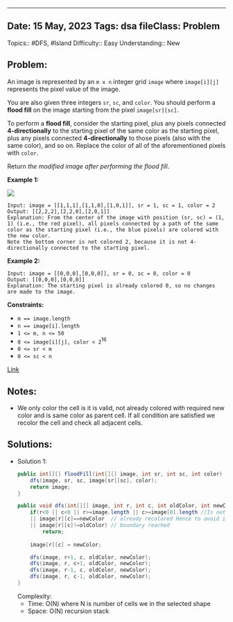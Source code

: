 
---
Date: 15 May, 2023
Tags: dsa
fileClass: Problem
---
Topics:: #DFS, #Island
Difficulty::  Easy
Understanding:: New
## Problem: 
 An image is represented by an `m x n` integer grid `image` where `image[i][j]` represents the pixel value of the image.

You are also given three integers `sr`, `sc`, and `color`. You should perform a **flood fill** on the image starting from the pixel `image[sr][sc]`.

To perform a **flood fill**, consider the starting pixel, plus any pixels connected **4-directionally** to the starting pixel of the same color as the starting pixel, plus any pixels connected **4-directionally** to those pixels (also with the same color), and so on. Replace the color of all of the aforementioned pixels with `color`.

Return _the modified image after performing the flood fill_.

**Example 1:**

![](https://assets.leetcode.com/uploads/2021/06/01/flood1-grid.jpg)

	Input: image = [[1,1,1],[1,1,0],[1,0,1]], sr = 1, sc = 1, color = 2
	Output: [[2,2,2],[2,2,0],[2,0,1]]
	Explanation: From the center of the image with position (sr, sc) = (1, 1) (i.e., the red pixel), all pixels connected by a path of the same color as the starting pixel (i.e., the blue pixels) are colored with the new color.
	Note the bottom corner is not colored 2, because it is not 4-directionally connected to the starting pixel.

**Example 2:**

	Input: image = [[0,0,0],[0,0,0]], sr = 0, sc = 0, color = 0
	Output: [[0,0,0],[0,0,0]]
	Explanation: The starting pixel is already colored 0, so no changes are made to the image.

**Constraints:**

- `m == image.length`
- `n == image[i].length`
- `1 <= m, n <= 50`
- `0 <= image[i][j], color < 2`<sup>16</sup>
- `0 <= sr < m`
- `0 <= sc < n`

[Link]( https://leetcode.com/problems/flood-fill/)

## Notes: 
- We only color the cell is it is valid, not already colored with required new color and is same color as parent cell. If all condition are satisfied we recolor the cell and check all adjacent cells.

## Solutions: 

- Solution 1: 
	```java
	public int[][] floodFill(int[][] image, int sr, int sc, int color) {
        dfs(image, sr, sc, image[sr][sc], color);
        return image;
    }

    public void dfs(int[][] image, int r, int c, int oldColor, int newColor){
        if(r<0 || c<0 || r>=image.length || c>=image[0].length //Is out of range of matrix
        || image[r][c]==newColor  // already recolored Hence to avoid infinite loop
        || image[r][c]!=oldColor) // boundary reached
            return;
        
        image[r][c] = newColor;

        dfs(image, r+1, c, oldColor, newColor); 
        dfs(image, r, c+1, oldColor, newColor); 
        dfs(image, r-1, c, oldColor, newColor); 
        dfs(image, r, c-1, oldColor, newColor); 
    }
	
	```
	Complexity: 
	- Time: O(N) where N is number of cells we in the selected shape
	- Space: O(N) recursion stack 

